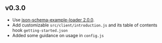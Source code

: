 ## v0.3.0

* Use [json-schema-example-loader 2.0.0](https://github.com/cloudflare/json-schema-example-loader/blob/master/CHANGELOG.md).
* Add customizable `src/client/introduction.js` and its table of contents hook `getting-started.json`
* Added some guidance on usage in `config.js`
